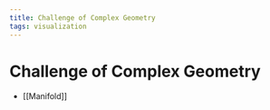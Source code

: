 ```yaml
---
title: Challenge of Complex Geometry
tags: visualization
---
```


# Challenge of Complex Geometry
- [[Manifold]]








